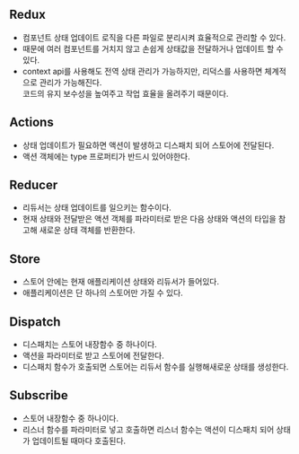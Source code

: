 ## Redux
- 컴포넌트 상태 업데이트 로직을 다른 파일로 분리시켜 효율적으로 관리할 수 있다.      
- 때문에 여러 컴포넌트를 거치지 않고 손쉽게 상태값을 전달하거나 업데이트 할 수 있다.     
- context api를 사용해도 전역 상태 관리가 가능하지만, 리덕스를 사용하면 체계적으로 관리가 가능해진다.       
  코드의 유지 보수성을 높여주고 작업 효율을 올려주기 때문이다.

## Actions 
- 상태 업데이트가 필요하면 액션이 발생하고 디스패치 되어 스토어에 전달된다.
- 액션 객체에는 type 프로퍼티가 반드시 있어야한다.  

## Reducer
- 리듀서는 상태 업데이트를 일으키는 함수이다.
- 현재 상태와 전달받은 액션 객체를 파라미터로 받은 다음
  상태와 액션의 타입을 참고해 새로운 상태 객체를 반환한다.

## Store
- 스토어 안에는 현재 애플리케이션 상태와 리듀서가 들어있다.
- 애플리케이션은 단 하나의 스토어만 가질 수 있다.

## Dispatch
- 디스패치는 스토어 내장함수 중 하나이다.
- 액션을 파라미터로 받고 스토어에 전달한다.
- 디스패치 함수가 호출되면 스토어는 리듀서 함수를 실행해새로운 상태를 생성한다.
 
## Subscribe
- 스토어 내장함수 중 하나이다.
- 리스너 함수를 파라미터로 넣고 호출하면 리스너 함수는 액션이 디스패치 되어 상태가 업데이트될 때마다 호출된다.

